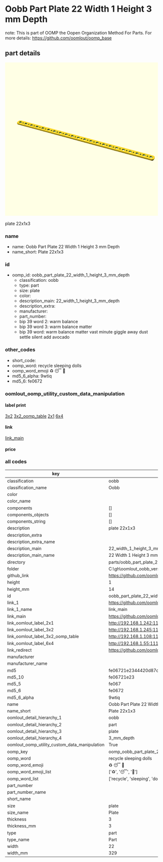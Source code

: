 # Oobb Part Plate 22 Width 1 Height 3 mm Depth  

note: This is part of OOMP the Oopen Organization Method For Parts. For more details: https://github.com/oomlout/oomp_base

##  part details
  

[![](3dpr.png)](3dpr.png)

plate 22x1x3



### name
* name: Oobb Part Plate 22 Width 1 Height 3 mm Depth
* name_short: Plate 22x1x3 
### id
* oomp_id: oobb_part_plate_22_width_1_height_3_mm_depth
  * classification: oobb
  * type: part
  * size: plate
  * color: 
  * description_main: 22_width_1_height_3_mm_depth
  * description_extra: 
  * manufacturer: 
  * part_number: 
  * bip 39 word 2: warm balance
  * bip 39 word 3: warm balance matter
  * bip 39 word: warm balance matter vast minute giggle away dust settle silent add avocado

### other_codes
* short_code: 
* oomp_word: recycle sleeping dolls
* oomp_word_emoji :recycle: :sleeping: :dolls:
* md5_6_alpha: 9wtiq
* md5_6: fe0672






### oomlout_oomp_utility_custom_data_manipulation
#### label print
[3x2](http://192.168.1.245:1112/?label=oomp%209wtiq)
[3x2_oomp_table](http://192.168.1.108:1112/?label=oomp%209wtiq)
[2x1](http://192.168.1.242:1112/?label=oomp%209wtiq)
[6x4](http://192.168.1.55:1112/?label=oomp%209wtiq)    

#### link

[link_main](https://github.com/oomlout/oomlout_oobb_version_4_generated_parts/tree/main/navigation_oomp/oobb/part/plate/22_width_1_height_3_mm_depth/part)                              

#### price







### all codes 
| key | value |  
| --- | --- |  
| classification | oobb |  
| classification_name | Oobb |  
| color |  |  
| color_name |  |  
| components | [] |  
| components_objects | [] |  
| components_string | [] |  
| description | plate 22x1x3 |  
| description_extra |  |  
| description_extra_name |  |  
| description_main | 22_width_1_height_3_mm_depth |  
| description_main_name | 22 Width 1 Height 3 mm Depth |  
| directory | parts/oobb_part_plate_22_width_1_height_3_mm_depth |  
| folder | C:\gh\oomlout_oobb_version_4_generated_parts\parts\oobb_part_plate_22_width_1_height_3_mm_depth |  
| github_link | https://github.com/oomlout/oomlout_oomp_part_src/tree/main/parts/oobb_part_plate_22_width_1_height_3_mm_depth |  
| height | 1 |  
| height_mm | 14 |  
| id | oobb_part_plate_22_width_1_height_3_mm_depth |  
| link_1 | https://github.com/oomlout/oomlout_oobb_version_4_generated_parts/tree/main/navigation_oomp/oobb/part/plate/22_width_1_height_3_mm_depth/part |  
| link_1_name | link_main |  
| link_main | https://github.com/oomlout/oomlout_oobb_version_4_generated_parts/tree/main/navigation_oomp/oobb/part/plate/22_width_1_height_3_mm_depth/part |  
| link_oomlout_label_2x1 | http://192.168.1.242:1112/?label=oomp%209wtiq |  
| link_oomlout_label_3x2 | http://192.168.1.245:1112/?label=oomp%209wtiq |  
| link_oomlout_label_3x2_oomp_table | http://192.168.1.108:1112/?label=oomp%209wtiq |  
| link_oomlout_label_6x4 | http://192.168.1.55:1112/?label=oomp%209wtiq |  
| link_redirect | https://github.com/oomlout/oomlout_oobb_version_4_generated_parts/tree/main/parts/oobb_plate_22_01_03 |  
| manufacturer |  |  
| manufacturer_name |  |  
| md5 | fe06721e2344420d87c6af1b12846fb9 |  
| md5_10 | fe06721e23 |  
| md5_5 | fe067 |  
| md5_6 | fe0672 |  
| md5_6_alpha | 9wtiq |  
| name | Oobb Part Plate 22 Width 1 Height 3 mm Depth |  
| name_short | Plate 22x1x3  |  
| oomlout_detail_hierarchy_1 | oobb |  
| oomlout_detail_hierarchy_2 | part |  
| oomlout_detail_hierarchy_3 | plate |  
| oomlout_detail_hierarchy_4 | 3_mm_depth |  
| oomlout_oomp_utility_custom_data_manipulation | True |  
| oomp_key | oomp_oobb_part_plate_22_width_1_height_3_mm_depth |  
| oomp_word | recycle sleeping dolls |  
| oomp_word_emoji | :recycle: :sleeping: :dolls: |  
| oomp_word_emoji_list | [':recycle:', ':sleeping:', ':dolls:'] |  
| oomp_word_list | ['recycle', 'sleeping', 'dolls'] |  
| part_number |  |  
| part_number_name |  |  
| short_name |  |  
| size | plate |  
| size_name | Plate |  
| thickness | 3 |  
| thickness_mm | 3 |  
| type | part |  
| type_name | Part |  
| width | 22 |  
| width_mm | 329 |  
